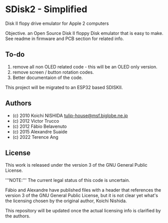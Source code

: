 # SDisk2 - Simplified

Disk II flopy drive emulator for Apple 2 computers

Objective. an Open Source Disk II floppy Disk emulator that is easy to make.   
See readme in firmware and PCB section for related info.

## To-do

1. remove all non OLED related code - this will be an OLED only version.
2. remove screen / button rotation codes.
3. Better documentaion of the code.

This project will be migrated to an ESP32 based SDISKII.

## Authors

* (c) 2010 Koichi NISHIDA <tulip-house@msf.biglobe.ne.jp>
* (c) 2012 Victor Trucco
* (c) 2012 Fábio Belavenuto
* (c) 2015 Alexandre Suaide
* (c) 2022 Terence Ang

## License

This work is released under the version 3 of the GNU General Public License.

'''NOTE:'''
The current legal status of this code is uncertain.

Fábio and Alexandre have published files with a header that references the version 3 of the GNU General Public License, but it is not clear yet what's the licensing chosen by the original author, Koichi Nishida.

This repository will be updated once the actual licensing info is clarified by the authors.
